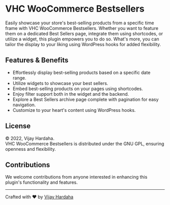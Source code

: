 # VHC WooCommerce Bestsellers

Easily showcase your store's best-selling products from a specific time frame with VHC WooCommerce Bestsellers. Whether you want to feature them on a dedicated Best Sellers page, integrate them using shortcodes, or utilize a widget, this plugin empowers you to do so. What's more, you can tailor the display to your liking using WordPress hooks for added flexibility.

## Features & Benefits

- Effortlessly display best-selling products based on a specific date range.
- Utilize widgets to showcase your best sellers.
- Embed best-selling products on your pages using shortcodes.
- Enjoy filter support both in the widget and the backend.
- Explore a Best Sellers archive page complete with pagination for easy navigation.
- Customize to your heart's content using WordPress hooks.

## License

© 2022, Vijay Hardaha.\
VHC WooCommerce Bestsellers is distributed under the GNU GPL, ensuring openness and flexibility.

## Contributions

We welcome contributions from anyone interested in enhancing this plugin's functionality and features.

---

Crafted with ❤ by [Vijay Hardaha](https://twitter.com/vijayhardaha)
